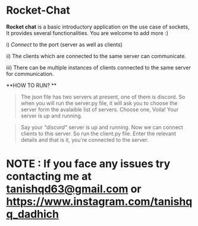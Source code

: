 # Rocket-Chat

**Rocket chat** is a basic introductory application on the use case of sockets, It provides several functionalities. You are welcome to add more :) 

i) _Connect_ to the port (server as well as clients)

ii) The clients which are connected to the same server can communicate.

iii) There can be multiple instances of clients connected to the same server for communication. 

**HOW TO RUN? **
> The json file has two servers at present, one of them is discord. So when you will run the server.py file, it will ask you to choose the server form the avalaible list of servers. Choose one, Voila! Your server is up and running.

> Say your _"discord"_ server is up and running. Now we can connect clients to this server. So run the client.py file. Enter the relevant details and that is it, you're connected to the server.

# NOTE : If you face any issues try contacting me at tanishqd63@gmail.com or https://www.instagram.com/tanishqq_dadhich

